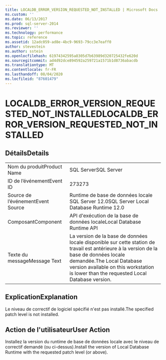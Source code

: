 ```yaml
---
title: LOCALDB_ERROR_VERSION_REQUESTED_NOT_INSTALLED | Microsoft Docs
ms.custom: ''
ms.date: 06/13/2017
ms.prod: sql-server-2014
ms.reviewer: ''
ms.technology: performance
ms.topic: reference
ms.assetid: 12adc059-ad8e-4bc9-9693-79cc3e7eaff0
author: stevestein
ms.author: sstein
ms.openlocfilehash: 61974342595a8305d7b63989d320725432fe620d
ms.sourcegitcommit: ad4d92dce894592a259721a1571b1d8736abacdb
ms.translationtype: MT
ms.contentlocale: fr-FR
ms.lasthandoff: 08/04/2020
ms.locfileid: "87601479"
---
```

# <a name="localdb_error_version_requested_not_installed"></a><span data-ttu-id="b6dc7-102">LOCALDB_ERROR_VERSION_REQUESTED_NOT_INSTALLED</span><span class="sxs-lookup"><span data-stu-id="b6dc7-102">LOCALDB_ERROR_VERSION_REQUESTED_NOT_INSTALLED</span></span>
    
## <a name="details"></a><span data-ttu-id="b6dc7-103">Détails</span><span class="sxs-lookup"><span data-stu-id="b6dc7-103">Details</span></span>  
  
|||  
|-|-|  
|<span data-ttu-id="b6dc7-104">Nom du produit</span><span class="sxs-lookup"><span data-stu-id="b6dc7-104">Product Name</span></span>|<span data-ttu-id="b6dc7-105">SQL Server</span><span class="sxs-lookup"><span data-stu-id="b6dc7-105">SQL Server</span></span>|  
|<span data-ttu-id="b6dc7-106">ID de l’événement</span><span class="sxs-lookup"><span data-stu-id="b6dc7-106">Event ID</span></span>|<span data-ttu-id="b6dc7-107">273</span><span class="sxs-lookup"><span data-stu-id="b6dc7-107">273</span></span>|  
|<span data-ttu-id="b6dc7-108">Source de l’événement</span><span class="sxs-lookup"><span data-stu-id="b6dc7-108">Event Source</span></span>|<span data-ttu-id="b6dc7-109">Runtime de base de données locale SQL Server 12.0</span><span class="sxs-lookup"><span data-stu-id="b6dc7-109">SQL Server Local Database Runtime 12.0</span></span>|  
|<span data-ttu-id="b6dc7-110">Composant</span><span class="sxs-lookup"><span data-stu-id="b6dc7-110">Component</span></span>|<span data-ttu-id="b6dc7-111">API d'exécution de la base de données locale</span><span class="sxs-lookup"><span data-stu-id="b6dc7-111">Local Database Runtime API</span></span>|  
|<span data-ttu-id="b6dc7-112">Texte du message</span><span class="sxs-lookup"><span data-stu-id="b6dc7-112">Message Text</span></span>|<span data-ttu-id="b6dc7-113">La version de la base de données locale disponible sur cette station de travail est antérieure à la version de la base de données locale demandée.</span><span class="sxs-lookup"><span data-stu-id="b6dc7-113">The Local Database version available on this workstation is lower than the requested Local Database version.</span></span>|  
  
## <a name="explanation"></a><span data-ttu-id="b6dc7-114">Explication</span><span class="sxs-lookup"><span data-stu-id="b6dc7-114">Explanation</span></span>  
 <span data-ttu-id="b6dc7-115">Le niveau de correctif de logiciel spécifié n'est pas installé.</span><span class="sxs-lookup"><span data-stu-id="b6dc7-115">The specified patch level is not installed.</span></span>  
  
## <a name="user-action"></a><span data-ttu-id="b6dc7-116">Action de l'utilisateur</span><span class="sxs-lookup"><span data-stu-id="b6dc7-116">User Action</span></span>  
 <span data-ttu-id="b6dc7-117">Installez la version du runtime de base de données locale avec le niveau de correctif demandé (ou ci-dessus).</span><span class="sxs-lookup"><span data-stu-id="b6dc7-117">Install the version of Local Database Runtime with the requested patch level (or above).</span></span>  
  
  

